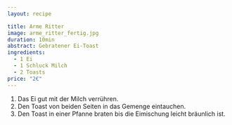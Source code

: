 ```yaml
---
layout: recipe

title: Arme Ritter
image: arme_ritter_fertig.jpg
duration: 10min
abstract: Gebratener Ei-Toast
ingredients:
  - 1 Ei
  - 1 Schluck Milch
  - 2 Toasts
price: "2€"
---
```


1. Das Ei gut mit der Milch verrühren.
2. Den Toast von beiden Seiten in das Gemenge eintauchen.
3. Den Toast in einer Pfanne braten bis die Eimischung leicht bräunlich ist.
